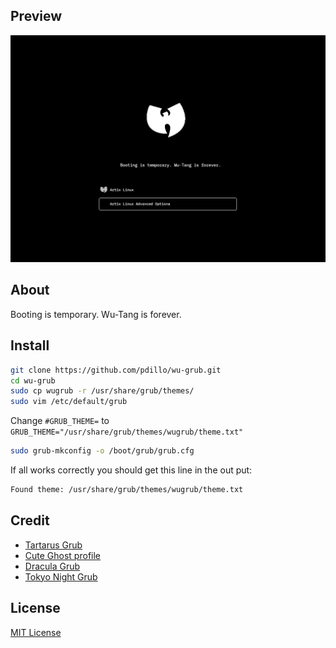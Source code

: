 ## Preview
![preview](/img/screen.png)

## About
Booting is temporary. Wu-Tang is forever.

## Install
```bash
git clone https://github.com/pdillo/wu-grub.git
cd wu-grub
sudo cp wugrub -r /usr/share/grub/themes/
sudo vim /etc/default/grub
```
Change `#GRUB_THEME=` to
`GRUB_THEME="/usr/share/grub/themes/wugrub/theme.txt"`
```bash
sudo grub-mkconfig -o /boot/grub/grub.cfg
```
If all works correctly you should get this line in the out put:
```bash
Found theme: /usr/share/grub/themes/wugrub/theme.txt
```

## Credit
- [Tartarus Grub](https://github.com/AllJavi/tartarus-grub)
- [Cute Ghost profile](https://www.flaticon.com/free-icon/ghost_1150381?term=ghost&page=1&position=52&page=1&position=52&related_id=1150381&origin=style)
- [Dracula Grub](https://draculatheme.com/grub)
- [Tokyo Night Grub](https://github.com/mino29/tokyo-night-grub)

## License
[MIT License](./LICENSE)
